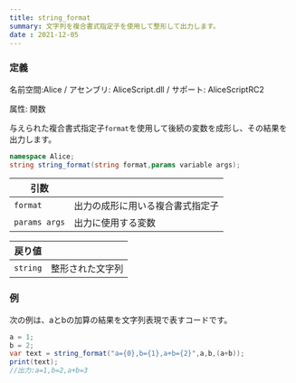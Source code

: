 ```yaml
---
title: string_format
summary: 文字列を複合書式指定子を使用して整形して出力します。
date : 2021-12-05
---
```

### 定義
名前空間:Alice / アセンブリ: AliceScript.dll / サポート: AliceScriptRC2

属性: 関数

与えられた複合書式指定子`format`を使用して後続の変数を成形し、その結果を出力します。

```csharp title="AliceScript"
namespace Alice;
string string_format(string format,params variable args);
```

|引数| |
|-|-|
|`format`| 出力の成形に用いる複合書式指定子|
|`params args`| 出力に使用する変数|

|戻り値| |
|-|-|
|`string`| 整形された文字列|

### 例
次の例は、aとbの加算の結果を文字列表現で表すコードです。

```csharp title="AliceScript"
a = 1;
b = 2;
var text = string_format("a={0},b={1},a+b={2}",a,b,(a+b));
print(text);
//出力:a=1,b=2,a+b=3
```
